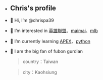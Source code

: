 - ## Chris's profile
- 👋 Hi, I’m @chrispa39
- 👀 I’m interested in [英雄聯盟](https://lol.garena.tw/)、[maimai](https://www.youtube.com/watch?v=4koDkdpRZ5M)、[mlb](https://www.mlb.com/)
- 🌱 I’m currently learning [APEX](https://www.youtube.com/user/ByHyped)、[python](https://www.books.com.tw/products/0010858475?sloc=main)
- 💞️ I am the big fan of fubon gurdian 
    > country：Taiwan
    
    >  city：Kaohsiung

<!---
chrispa39/chrispa39 is a ✨ special ✨ repository because its `README.md` (this file) appears on your GitHub profile.
You can click the Preview link to take a look at your changes.

